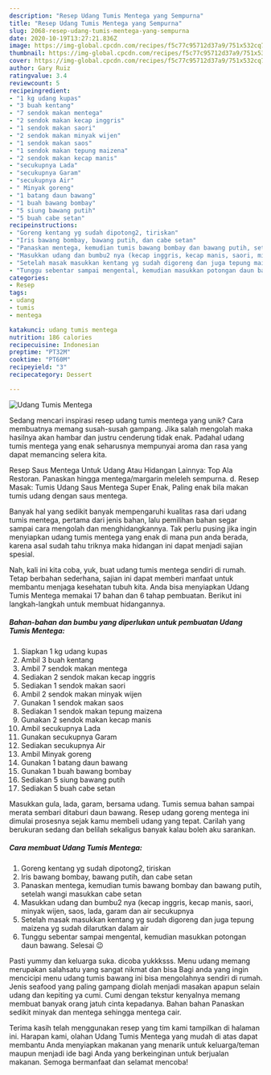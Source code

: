 ```yaml
---
description: "Resep Udang Tumis Mentega yang Sempurna"
title: "Resep Udang Tumis Mentega yang Sempurna"
slug: 2068-resep-udang-tumis-mentega-yang-sempurna
date: 2020-10-19T13:27:21.836Z
image: https://img-global.cpcdn.com/recipes/f5c77c95712d37a9/751x532cq70/udang-tumis-mentega-foto-resep-utama.jpg
thumbnail: https://img-global.cpcdn.com/recipes/f5c77c95712d37a9/751x532cq70/udang-tumis-mentega-foto-resep-utama.jpg
cover: https://img-global.cpcdn.com/recipes/f5c77c95712d37a9/751x532cq70/udang-tumis-mentega-foto-resep-utama.jpg
author: Gary Ruiz
ratingvalue: 3.4
reviewcount: 5
recipeingredient:
- "1 kg udang kupas"
- "3 buah kentang"
- "7 sendok makan mentega"
- "2 sendok makan kecap inggris"
- "1 sendok makan saori"
- "2 sendok makan minyak wijen"
- "1 sendok makan saos"
- "1 sendok makan tepung maizena"
- "2 sendok makan kecap manis"
- "secukupnya Lada"
- "secukupnya Garam"
- "secukupnya Air"
- " Minyak goreng"
- "1 batang daun bawang"
- "1 buah bawang bombay"
- "5 siung bawang putih"
- "5 buah cabe setan"
recipeinstructions:
- "Goreng kentang yg sudah dipotong2, tiriskan"
- "Iris bawang bombay, bawang putih, dan cabe setan"
- "Panaskan mentega, kemudian tumis bawang bombay dan bawang putih, setelah wangi masukkan cabe setan"
- "Masukkan udang dan bumbu2 nya (kecap inggris, kecap manis, saori, minyak wijen, saos, lada, garam dan air secukupnya"
- "Setelah masak masukkan kentang yg sudah digoreng dan juga tepung maizena yg sudah dilarutkan dalam air"
- "Tunggu sebentar sampai mengental, kemudian masukkan potongan daun bawang. Selesai 😉"
categories:
- Resep
tags:
- udang
- tumis
- mentega

katakunci: udang tumis mentega 
nutrition: 186 calories
recipecuisine: Indonesian
preptime: "PT32M"
cooktime: "PT60M"
recipeyield: "3"
recipecategory: Dessert

---
```



![Udang Tumis Mentega](https://img-global.cpcdn.com/recipes/f5c77c95712d37a9/751x532cq70/udang-tumis-mentega-foto-resep-utama.jpg)

Sedang mencari inspirasi resep udang tumis mentega yang unik? Cara membuatnya memang susah-susah gampang. Jika salah mengolah maka hasilnya akan hambar dan justru cenderung tidak enak. Padahal udang tumis mentega yang enak seharusnya mempunyai aroma dan rasa yang dapat memancing selera kita.

Resep Saus Mentega Untuk Udang Atau Hidangan Lainnya: Top Ala Restoran. Panaskan hingga mentega/margarin meleleh sempurna. d. Resep Masak: Tumis Udang Saus Mentega Super Enak, Paling enak bila makan tumis udang dengan saus mentega.

Banyak hal yang sedikit banyak mempengaruhi kualitas rasa dari udang tumis mentega, pertama dari jenis bahan, lalu pemilihan bahan segar sampai cara mengolah dan menghidangkannya. Tak perlu pusing jika ingin menyiapkan udang tumis mentega yang enak di mana pun anda berada, karena asal sudah tahu triknya maka hidangan ini dapat menjadi sajian spesial.


Nah, kali ini kita coba, yuk, buat udang tumis mentega sendiri di rumah. Tetap berbahan sederhana, sajian ini dapat memberi manfaat untuk membantu menjaga kesehatan tubuh kita. Anda bisa menyiapkan Udang Tumis Mentega memakai 17 bahan dan 6 tahap pembuatan. Berikut ini langkah-langkah untuk membuat hidangannya.

<!--inarticleads1-->

##### Bahan-bahan dan bumbu yang diperlukan untuk pembuatan Udang Tumis Mentega:

1. Siapkan 1 kg udang kupas
1. Ambil 3 buah kentang
1. Ambil 7 sendok makan mentega
1. Sediakan 2 sendok makan kecap inggris
1. Sediakan 1 sendok makan saori
1. Ambil 2 sendok makan minyak wijen
1. Gunakan 1 sendok makan saos
1. Sediakan 1 sendok makan tepung maizena
1. Gunakan 2 sendok makan kecap manis
1. Ambil secukupnya Lada
1. Gunakan secukupnya Garam
1. Sediakan secukupnya Air
1. Ambil  Minyak goreng
1. Gunakan 1 batang daun bawang
1. Gunakan 1 buah bawang bombay
1. Sediakan 5 siung bawang putih
1. Sediakan 5 buah cabe setan


Masukkan gula, lada, garam, bersama udang. Tumis semua bahan sampai merata sembari ditaburi daun bawang. Resep udang goreng mentega ini dimulai prosesnya sejak kamu membeli udang yang tepat. Carilah yang berukuran sedang dan belilah sekaligus banyak kalau boleh aku sarankan. 

<!--inarticleads2-->

##### Cara membuat Udang Tumis Mentega:

1. Goreng kentang yg sudah dipotong2, tiriskan
1. Iris bawang bombay, bawang putih, dan cabe setan
1. Panaskan mentega, kemudian tumis bawang bombay dan bawang putih, setelah wangi masukkan cabe setan
1. Masukkan udang dan bumbu2 nya (kecap inggris, kecap manis, saori, minyak wijen, saos, lada, garam dan air secukupnya
1. Setelah masak masukkan kentang yg sudah digoreng dan juga tepung maizena yg sudah dilarutkan dalam air
1. Tunggu sebentar sampai mengental, kemudian masukkan potongan daun bawang. Selesai 😉


Pasti yummy dan keluarga suka. dicoba yukkksss. Menu udang memang merupakan salahsatu yang sangat nikmat dan bisa Bagi anda yang ingin mencicipi menu udang tumis bawang ini bisa mengolahnya sendiri di rumah. Jenis seafood yang paling gampang diolah menjadi masakan apapun selain udang dan kepiting ya cumi. Cumi dengan tekstur kenyalnya memang membuat banyak orang jatuh cinta kepadanya. Bahan bahan Panaskan sedikit minyak dan mentega sehingga mentega cair. 

Terima kasih telah menggunakan resep yang tim kami tampilkan di halaman ini. Harapan kami, olahan Udang Tumis Mentega yang mudah di atas dapat membantu Anda menyiapkan makanan yang menarik untuk keluarga/teman maupun menjadi ide bagi Anda yang berkeinginan untuk berjualan makanan. Semoga bermanfaat dan selamat mencoba!
